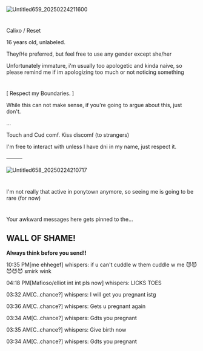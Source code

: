 ![Untitled659_20250224211600](https://github.com/user-attachments/assets/5ba98496-79ee-45f6-a38c-a85523209b0b)

#

Calixo / Reset

16 years old, unlabeled.

They/He preferred, but feel free to use any gender except she/her

Unfortunately immature, i'm usually too apologetic and kinda naive, so please remind me if im apologizing too much or not noticing something

#

[ Respect my Boundaries. ]

While this can not make sense, if you're going to argue about this, just don't.

...

Touch and Cud comf. Kiss discomf (to strangers)

I'm free to interact with unless I have dni in my name, just respect it.

———

![Untitled658_20250224210717](https://github.com/user-attachments/assets/9dfe2b93-a55f-457c-bebb-6223de279408)

#

I'm not really that active in ponytown anymore, so seeing me is going to be rare (for now)

#


Your awkward messages here gets pinned to the...


## WALL OF SHAME!
**Always think before you send!!**

10:35 PM[me ehhegef] whispers: if u can't cuddle w them cuddle w me 😈😈😈😈😈 smirk wink

04:18 PM[Mafioso/elliot int int pls now] whispers: LICKS TOES

03:32 AM[C..chance?] whispers: I will get you prеgnаnt istg

03:36 AM[C..chance?] whispers: Gets u prеgnаnt again

03:34 AM[C..chance?] whispers: Gdts you prеgnаnt

03:35 AM[C..chance?] whispers: Give bіrth now

03:34 AM[C..chance?] whispers: Gdts you prеgnаnt
